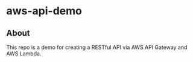 # aws-api-demo

## About
This repo is a demo for creating a RESTful API via AWS API Gateway and AWS Lambda.